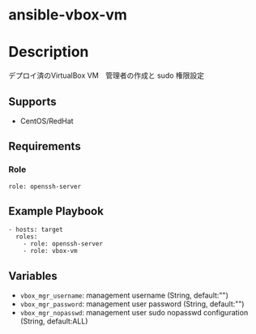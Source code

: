 # ansible-vbox-vm

# Description

デプロイ済のVirtualBox VM　管理者の作成と sudo 権限設定

## Supports

* CentOS/RedHat

## Requirements

### Role

    role: openssh-server

## Example Playbook

    - hosts: target
      roles:
        - role: openssh-server
        - role: vbox-vm

## Variables

* ``vbox_mgr_username``: management username (String, default:"")
* ``vbox_mgr_password``: management user password (String, default:"")
* ``vbox_mgr_nopasswd``: management user sudo nopasswd configuration (String, default:ALL)
